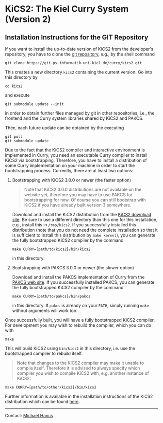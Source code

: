 KiCS2: The Kiel Curry System (Version 2)
========================================

Installation Instructions for the GIT Repository
------------------------------------------------

If you want to install the up-to-date version of KiCS2
from the developer's repository, you have to clone the
[git repository](https://git-ps.informatik.uni-kiel.de/curry/kics2),
e.g., by the shell command

    git clone https://git.ps.informatik.uni-kiel.de/curry/kics2.git

This creates a new directory `kics2` containing the current version.
Go into this directory by

    cd kics2

and execute

    git submodule update --init

in order to obtain further files managed by git in other repositories,
i.e., the frontend and the Curry system libraries shared by KiCS2 and PAKCS.

Then, each future update can be obtained by the executing

    git pull
    git submodule update

Due to the fact that the KiCS2 compiler and interactive environment
is implemented in Curry, you need an executable Curry compiler
to install KiCS2 via bootstrapping.
Therefore, you have to install a distribution of some Curry
implementation on your machine in order to start the
bootstrapping process.
Currently, there are at least two options:

 1. Bootstrapping with KiCS2 3.0.0 or newer (the faster option)

    > Note that KiCS2 3.0.0 distributions are not available on the website yet,
      therefore you may have to use PAKCS for bootstrapping for now. Of course you
      can still bootstrap with KiCS2 if you have already built version 3 somewhere.

    Download and install the KiCS2 distribution from the
    [KiCS2 download site](http://www-ps.informatik.uni-kiel.de/kics2/download.html).
    Be sure to use a different directory than this one for this installation,
    e.g., install this in `/tmp/kics2`.
    If you successfully installed this distribution (note that you do not
    need the complete installation so that it is sufficient to install
    this distribution by `make kernel`), you can generate the fully bootstrapped
    KiCS2 compiler by the command

        make CURRY=[path/to/kics2]/bin/kics2

    in this directory.

 2. Bootstrapping with PAKCS 3.0.0 or newer (the slower option)

    Download and install the PAKCS implementation of Curry from the
    [PAKCS web site](http://www.informatik.uni-kiel.de/~pakcs).
    If you successfully installed PAKCS, you can generate the fully bootstrapped
    KiCS2 compiler by the command

        make CURRY=[path/to/pakcs]/bin/pakcs

    in this directory. If `pakcs` is already on your `PATH`, simply
    running `make` without arguments will work too.

Once successfully built, you will have a fully bootstrapped KiCS2 compiler.
For development you may wish to rebuild the compiler, which you can do with

    make

This will build KiCS2 using `bin/kics2` in this directory, i.e. use the
bootstrapped compiler to rebuild itself.

> Note that changes to the KiCS2 compiler may make it unable to compile itself.
  Therefore it is advised to always specify which compiler you wish to
  compile KiCS2 with, e.g. another instance of KiCS2:

    make CURRY=[path/to/other/kics2]/bin/kics2

Further information is available in the installation instructions
of the KiCS2 distribution which can be found
[here](http://www-ps.informatik.uni-kiel.de/kics2/download/INSTALL.html).

-------------------------------------------------------------

Contact: [Michael Hanus](http://www.informatik.uni-kiel.de/~mh/)
